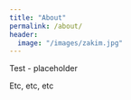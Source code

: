 ```yaml
---
title: "About"
permalink: /about/
header:
  image: "/images/zakim.jpg"
---
```


Test - placeholder

Etc, etc, etc
